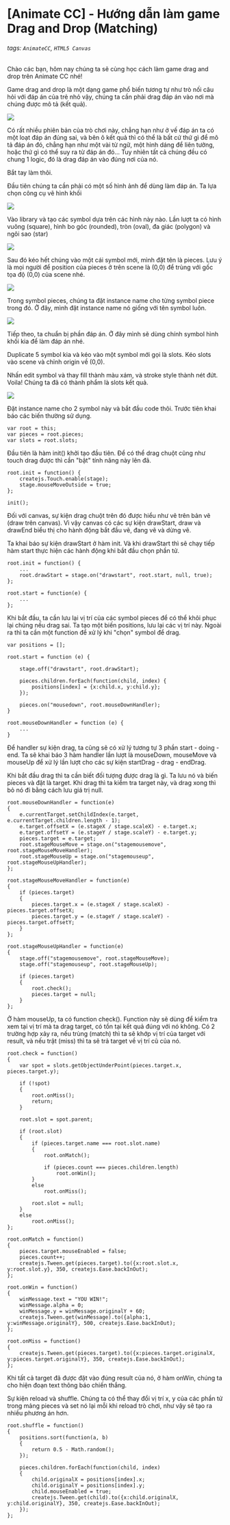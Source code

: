 # [Animate CC] - Hướng dẫn làm game Drag and Drop (Matching)

###### tags: `AnimateCC`, `HTML5 Canvas`

Chào các bạn, hôm nay chúng ta sẽ cùng học cách làm game drag and drop trên Animate CC nhé!

Game drag and drop là một dạng game phổ biến tương tự như trò nối câu hỏi với đáp án của trẻ nhỏ vậy, chúng ta cần phải drag đáp án vào nơi mà chúng được mô tả (kết quả).

![](https://i.imgur.com/oyehHI0.png)

Có rất nhiều phiên bản của trò chơi này, chẳng hạn như ở vế đáp án ta có một loạt đáp án đúng sai, và bên ô kết quả thì có thể là bất cứ thứ gì để mô tả đáp án đó, chẳng hạn như một vài từ ngữ, một hình dáng để liên tưởng, hoặc thứ gì có thể suy ra từ đáp án đó... Tuy nhiên tất cả chúng đều có chung 1 logic, đó là drag đáp án vào đúng nơi của nó.

Bắt tay làm thôi.

Đầu tiên chúng ta cần phải có một số hình ảnh để dùng làm đáp án. Ta lựa chọn công cụ vẽ hình khối

![](https://i.imgur.com/iGdUyFy.png)

Vào library và tạo các symbol dựa trên các hình này nào. Lần lượt ta có hình vuông (square), hình bo góc (rounded), tròn (oval), đa giác (polygon) và ngôi sao (star)

![](https://i.imgur.com/WchtE3y.png)

Sau đó kéo hết chúng vào một cái symbol mới, mình đặt tên là pieces. Lưu ý là mọi người để position của pieces ở trên scene là (0,0) để trùng với gốc tọa độ (0,0) của scene nhé.

![](https://i.imgur.com/Y1g8TCz.png)

Trong symbol pieces, chúng ta đặt instance name cho từng symbol piece trong đó. Ở đây, mình đặt instance name nó giống với tên symbol luôn.

![](https://i.imgur.com/NI0ZCQH.png)

Tiếp theo, ta chuẩn bị phần đáp án. Ở đây mình sẽ dùng chính symbol hình khối kia để làm đáp án nhé.

Duplicate 5 symbol kia và kéo vào một symbol mới gọi là slots. Kéo slots vào scene và chỉnh origin về (0,0).

Nhấn edit symbol và thay fill thành màu xám, và stroke style thành nét đứt. Voila! Chúng ta đã có thành phẩm là slots kết quả.

![](https://i.imgur.com/BTJSOGV.png)

Đặt instance name cho 2 symbol này và bắt đầu code thôi. Trước tiên khai báo các biến thường sử dụng.

```
var root = this;
var pieces = root.pieces;
var slots = root.slots;
```

Đầu tiên là hàm init() khởi tạo đầu tiên. Để có thể drag chuột cũng như touch drag được thì cần "bật" tính năng này lên đã.

```
root.init = function() {
	createjs.Touch.enable(stage);
	stage.mouseMoveOutside = true;
};

init();
```

Đối với canvas, sự kiện drag chuột trên đó được hiểu như vẽ trên bản vẽ (draw trên canvas). Vì vậy canvas có các sự kiện drawStart, draw và drawEnd biểu thị cho hành động bắt đầu vẽ, đang vẽ và dừng vẽ.

Ta khai báo sự kiện drawStart ở hàm init. Và khi drawStart thì sẽ chạy tiếp hàm start thực hiện các hành động khi bắt đầu chọn phần tử.

```
root.init = function() {
	...
    root.drawStart = stage.on("drawstart", root.start, null, true);
};

root.start = function(e) {
	...
};
```

Khi bắt đầu, ta cần lưu lại vị trí của các symbol pieces để có thể khôi phục lại chúng nếu drag sai. Ta tạo một biến positions, lưu lại các vị trí này. Ngoài ra thì ta cần một function để xử lý khi "chọn" symbol để drag.

```
var positions = [];

root.start = function (e) {
	
    stage.off("drawstart", root.drawStart);
	
    pieces.children.forEach(function(child, index) {
        positions[index] = {x:child.x, y:child.y};
    });

    pieces.on("mousedown", root.mouseDownHandler);	
}

root.mouseDownHandler = function (e) {
    ...
}
```

Để handler sự kiện drag, ta cũng sẽ có xử lý tương tự 3 phần start - doing - end. Ta sẽ khai báo 3 hàm handler lần lượt là mouseDown, mouseMove và mouseUp để xử lý lần lượt cho các sự kiện startDrag - drag - endDrag.

Khi bắt đầu drag thì ta cần biết đối tượng được drag là gì. Ta lưu nó và biến pieces và đặt là target. Khi drag thì ta kiểm tra target này, và drag xong thì bỏ nó đi bằng cách lưu giá trị null.

```
root.mouseDownHandler = function(e)
{
	e.currentTarget.setChildIndex(e.target, e.currentTarget.children.length - 1);
	e.target.offsetX = (e.stageX / stage.scaleX) - e.target.x;
	e.target.offsetY = (e.stageY / stage.scaleY) - e.target.y;
	pieces.target = e.target;
	root.stageMouseMove = stage.on("stagemousemove", root.stageMouseMoveHandler);
	root.stageMouseUp = stage.on("stagemouseup", root.stageMouseUpHandler);
};

root.stageMouseMoveHandler = function(e)
{
	if (pieces.target)
	{
		pieces.target.x = (e.stageX / stage.scaleX) - pieces.target.offsetX;
		pieces.target.y = (e.stageY / stage.scaleY) - pieces.target.offsetY;
	}	
};

root.stageMouseUpHandler = function(e)
{
	stage.off("stagemousemove", root.stageMouseMove);
	stage.off("stagemouseup", root.stageMouseUp);
	
	if (pieces.target)
	{
		root.check();
		pieces.target = null;
	}	
};
```

Ở hàm mouseUp, ta có function check(). Function này sẽ dùng để kiểm tra xem tại vị trí mà ta drag target, có tồn tại kết quả đúng với nó không. Có 2 trường hợp xảy ra, nếu trùng (match) thì ta sẽ khớp vị trí của target với result, và nếu trật (miss) thì ta sẽ trả target về vị trí cũ của nó.

```
root.check = function()
{
	var spot = slots.getObjectUnderPoint(pieces.target.x, pieces.target.y);
	
	if (!spot)
	{
		root.onMiss();
		return;
	}
	
	root.slot = spot.parent;
		
	if (root.slot)
	{		
		if (pieces.target.name === root.slot.name)
		{
			root.onMatch();
			
			if (pieces.count === pieces.children.length)
				root.onWin();
		}
		else
			root.onMiss();
		
		root.slot = null;
	}
	else
		root.onMiss();
};

root.onMatch = function()
{	
	pieces.target.mouseEnabled = false;
	pieces.count++;
	createjs.Tween.get(pieces.target).to({x:root.slot.x, y:root.slot.y}, 350, createjs.Ease.backInOut);
};

root.onWin = function()
{
	winMessage.text = "YOU WIN!";
	winMessage.alpha = 0;
	winMessage.y = winMessage.originalY + 60;
	createjs.Tween.get(winMessage).to({alpha:1, y:winMessage.originalY}, 500, createjs.Ease.backInOut);
};

root.onMiss = function()
{	
	createjs.Tween.get(pieces.target).to({x:pieces.target.originalX, y:pieces.target.originalY}, 350, createjs.Ease.backInOut);
};
```

Khi tất cả target đã được đặt vào đúng result của nó, ở hàm onWin, chúng ta cho hiện đoạn text thông báo chiến thắng.

Sự kiện reload và shuffle. Chúng ta có thể thay đổi vị trí x, y của các phần tử trong mảng pieces và set nó lại mỗi khi reload trò chơi, như vậy sẽ tạo ra nhiều phương án hơn.
```
root.shuffle = function()
{	
	positions.sort(function(a, b)
	{
		return 0.5 - Math.random();
	});
	
	pieces.children.forEach(function(child, index)
	{
		child.originalX = positions[index].x;
		child.originalY = positions[index].y;		
		child.mouseEnabled = true;		
		createjs.Tween.get(child).to({x:child.originalX, y:child.originalY}, 350, createjs.Ease.backInOut);
	});
};
```